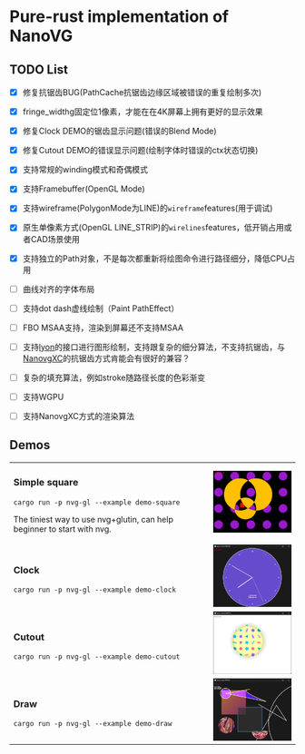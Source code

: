 # Pure-rust implementation of NanoVG

## TODO List

- [x] 修复抗锯齿BUG(PathCache抗锯齿边缘区域被错误的重复绘制多次)
- [x] fringe_widthg固定位1像素，才能在在4K屏幕上拥有更好的显示效果
- [x] 修复Clock DEMO的锯齿显示问题(错误的Blend Mode)
- [x] 修复Cutout DEMO的错误显示问题(绘制字体时错误的ctx状态切换)
- [x] 支持常规的winding模式和奇偶模式
- [x] 支持Framebuffer(OpenGL Mode)
- [x] 支持wireframe(PolygonMode为LINE)的`wireframe`features(用于调试)
- [x] 原生单像素方式(OpenGL LINE_STRIP)的`wirelines`features，低开销占用或者CAD场景使用
- [x] 支持独立的Path对象，不是每次都重新将绘图命令进行路径细分，降低CPU占用
- [ ] 曲线对齐的字体布局
- [ ] 支持dot dash虚线绘制（Paint PathEffect）
- [ ] FBO MSAA支持，渲染到屏幕还不支持MSAA
- [ ] 支持[lyon](https://docs.rs/lyon/latest/lyon/)的接口进行图形绘制，支持跟复杂的细分算法，不支持抗锯齿，与[NanovgXC](https://github.com/styluslabs/nanovgXC)的抗锯齿方式肯能会有很好的兼容？
- [ ] 复杂的填充算法，例如stroke随路径长度的色彩渐变
- [ ] 支持WGPU
- [ ] 支持NanovgXC方式的渲染算法


## Demos

<table>

<tr><td><h3>Simple square</h3>

```
cargo run -p nvg-gl --example demo-square
```

The tiniest way to use nvg+glutin, can help beginner to start with nvg.

</td><td>
<img src="screenshots/square.png" width="200" />
</td></tr>

<tr><td><h3>Clock</h3>

```
cargo run -p nvg-gl --example demo-clock
```

</td><td>
<img src="screenshots/clock.png" width="200" />
</td></tr>

<tr><td><h3>Cutout</h3>

```
cargo run -p nvg-gl --example demo-cutout
```

</td><td>
  <img src="screenshots/cutout.png" width="200" />
</td></tr>

<tr><td><h3>Draw</h3>

```
cargo run -p nvg-gl --example demo-draw
```

</td><td>
  <img src="screenshots/draw.png" width="200" />
</td></tr>
</table>
